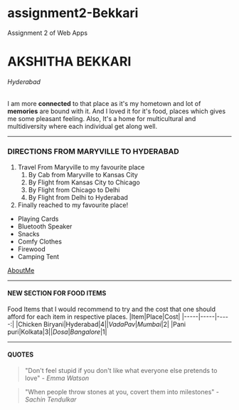 # assignment2-Bekkari
Assignment 2 of Web Apps

# AKSHITHA BEKKARI
###### Hyderabad

I am more **connected** to that place as it's my hometown and lot of **memories** are bound with it. And I loved it for it's food, places which gives me some pleasant feeling. Also, It's a home for multicultural and multidiversity where each individual get along well.

----

### DIRECTIONS FROM MARYVILLE TO HYDERABAD
1. Travel From Maryville to my favourite place
   1. By Cab from Maryville to Kansas City
   2. By Flight from Kansas City to Chicago
   3. By Flight from Chicago to Delhi
   4. By Flight from Delhi to Hyderabad 
2. Finally reached to my favourite place!
* Playing Cards
* Bluetooth Speaker
* Snacks
* Comfy Clothes
* Firewood
* Camping Tent

[AboutMe](AboutMe.md)

-------

#### NEW SECTION FOR FOOD ITEMS
Food Items that I would recommend to try and the cost that one should afford for each item in respective places.
|Item|Place|Cost|
|-----|-----|-----:|
|Chicken Biryani|Hyderabad|$4|
|Vada Pav|Mumbai|$2|
|Pani puri|Kolkata|$3|
|Dosa|Bangalore|$1|

--------

#### QUOTES
> "Don't feel stupid if you don't like what everyone else pretends to love" - *Emma Watson*

> "When people throw stones at you, covert them into milestones" - *Sachin Tendulkar*